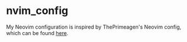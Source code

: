 # nvim_config

My Neovim configuration is inspired by ThePrimeagen's Neovim config, which can be found [here](https://github.com/ThePrimeagen/init.lua).
